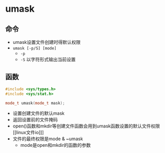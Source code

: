 
# umask

## 命令

 - umask设置文件创建时得默认权限
 - `umask [-p/S] [mode]`
   - `-p`  
   -  `-S` 以字符形式输出当前设置
   
## 函数   

```c++
#include <sys/types.h>
#include <sys/stat.h>

mode_t umask(mode_t mask);
```

- 设置创建文件的默认mask
- 返回设置前的文件掩码
- open()函数和mkdir等创建文件函数会用到umask函数设置的默认文件权限
   [[linux文件io]]]
- 文件的最终权限是mode & ~umask
  - mode是open和mkdir的函数的参数